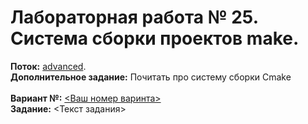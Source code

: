 # Лабораторная работа № 25. Система сборки проектов make.
**Поток:** <ins>advanced</ins>.</br>**Дополнительное задание:** Почитать про систему сборки Cmake</br></br>**Вариант №:** <ins><Ваш номер варинта></ins></br>**Задание:** <Текст задания>